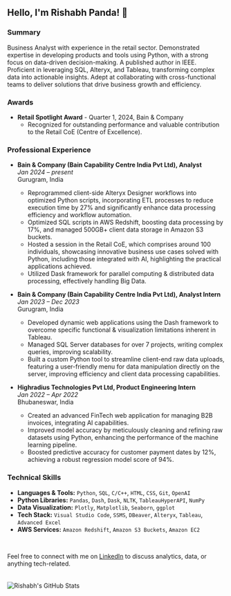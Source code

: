 ## Hello, I'm Rishabh Panda! 🐼

### Summary

Business Analyst with experience in the retail sector. Demonstrated expertise in developing products and tools using Python, with a strong focus on data-driven decision-making. A published author in IEEE. Proficient in leveraging SQL, Alteryx, and Tableau, transforming complex data into actionable insights. Adept at collaborating with cross-functional teams to deliver solutions that drive business growth and efficiency.

### Awards

- **Retail Spotlight Award** - Quarter 1, 2024, Bain & Company
  - Recognized for outstanding performance and valuable contribution to the Retail CoE (Centre of Excellence).

### Professional Experience

- **Bain & Company (Bain Capability Centre India Pvt Ltd), Analyst**  
  _Jan 2024 – present_  
  Gurugram, India  
  - Reprogrammed client-side Alteryx Designer workflows into optimized Python scripts, incorporating ETL processes to reduce execution time by 27% and significantly enhance data processing efficiency and workflow automation.
  - Optimized SQL scripts in AWS Redshift, boosting data processing by 17%, and managed 500GB+ client data storage in Amazon S3 buckets.
  - Hosted a session in the Retail CoE, which comprises around 100 individuals, showcasing innovative business use cases solved with Python, including those integrated with AI, highlighting the practical applications achieved.
  - Utilized Dask framework for parallel computing & distributed data processing, effectively handling Big Data.

- **Bain & Company (Bain Capability Centre India Pvt Ltd), Analyst Intern**  
  _Jan 2023 – Dec 2023_  
  Gurugram, India  
  - Developed dynamic web applications using the Dash framework to overcome specific functional & visualization limitations inherent in Tableau.
  - Managed SQL Server databases for over 7 projects, writing complex queries, improving scalability.
  - Built a custom Python tool to streamline client-end raw data uploads, featuring a user-friendly menu for data manipulation directly on the server, improving efficiency and client data processing capabilities.

- **Highradius Technologies Pvt Ltd, Product Engineering Intern**  
  _Jan 2022 – Apr 2022_  
  Bhubaneswar, India  
  - Created an advanced FinTech web application for managing B2B invoices, integrating AI capabilities.
  - Improved model accuracy by meticulously cleaning and refining raw datasets using Python, enhancing the performance of the machine learning pipeline.
  - Boosted predictive accuracy for customer payment dates by 12%, achieving a robust regression model score of 94%.

### Technical Skills

- **Languages & Tools:** ```Python```, ```SQL```, ```C/C++```, ```HTML```, ```CSS```, ```Git```, ```OpenAI```
- **Python Libraries:** ```Pandas```, ```Dash```, ```Dask```, ```NLTK```, ```TableauHyperAPI```, ```NumPy```
- **Data Visualization:** ```Plotly```, ```Matplotlib```, ```Seaborn```, ```ggplot```
- **Tech Stack:** ```Visual Studio Code```, ```SSMS```, ```DBeaver```, ```Alteryx```, ```Tableau```, ```Advanced Excel```
- **AWS Services:** ```Amazon Redshift```, ```Amazon S3 Buckets```, ```Amazon EC2```
</br>

Feel free to connect with me on [LinkedIn](https://www.linkedin.com/in/rishabhpanda) to discuss analytics, data, or anything tech-related.
</br>
</br>
</br>
![Rishabh's GitHub Stats](https://github-readme-stats.vercel.app/api?username=rishabh-panda&theme=onedark&show_icons=true&count_private=true)
